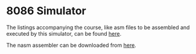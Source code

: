 # 8086 Simulator
The listings accompanying the course, like asm files to be assembled and executed by this simulator, can be found [here](https://github.com/cmuratori/computer_enhance/tree/main/perfaware/part1).  

The nasm assembler can be downloaded from [here](https://www.nasm.us/pub/nasm/releasebuilds/?C=M;O=D).  

